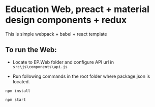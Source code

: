 # Education Web, preact + material design components + redux
This is simple webpack + babel + react template
## To run the Web:
* Locate to EP.Web folder and configure API url in `src\js\components\api.js`

* Run following commands in the root folder where package.json is located.

`npm install`

`npm start`
